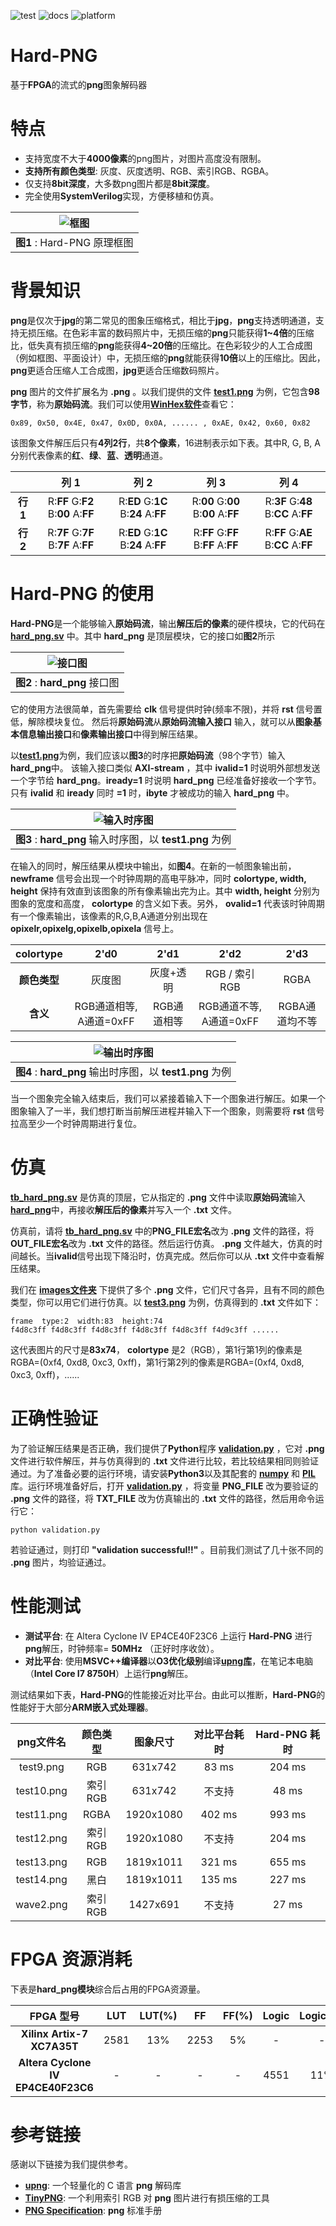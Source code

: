 ![test](https://img.shields.io/badge/test-passing-green.svg)
![docs](https://img.shields.io/badge/docs-passing-green.svg)
![platform](https://img.shields.io/badge/platform-Quartus|Vivado-blue.svg)


Hard-PNG
===========================
基于**FPGA**的流式的**png**图象解码器



# 特点
* 支持宽度不大于**4000像素**的png图片，对图片高度没有限制。
* **支持所有颜色类型**: 灰度、灰度透明、RGB、索引RGB、RGBA。
* 仅支持**8bit深度**，大多数png图片都是**8bit深度**。
* 完全使用**SystemVerilog**实现，方便移植和仿真。

| ![框图](https://github.com/WangXuan95/Hard-PNG/blob/master/images/blockdiagram.png) |
| :----: |
| **图1** : Hard-PNG 原理框图 |

# 背景知识

**png**是仅次于**jpg**的第二常见的图象压缩格式，相比于**jpg**，**png**支持透明通道，支持无损压缩。在色彩丰富的数码照片中，无损压缩的**png**只能获得**1~4倍**的压缩比，低失真有损压缩的**png**能获得**4~20倍**的压缩比。在色彩较少的人工合成图（例如框图、平面设计）中，无损压缩的**png**就能获得**10倍**以上的压缩比。因此，**png**更适合压缩人工合成图，**jpg**更适合压缩数码照片。

**png** 图片的文件扩展名为 **.png** 。以我们提供的文件 [**test1.png**](https://github.com/WangXuan95/Hard-PNG/blob/master/images/test1.png) 为例，它包含**98字节**，称为**原始码流**。我们可以使用[**WinHex软件**](http://www.x-ways.net/winhex/)查看它：
```
0x89, 0x50, 0x4E, 0x47, 0x0D, 0x0A, ...... , 0xAE, 0x42, 0x60, 0x82
```
该图象文件解压后只有**4列2行**，共**8个像素**，16进制表示如下表。其中R, G, B, A分别代表像素的**红**、**绿**、**蓝**、**透明**通道。

|          | 列 1 | 列 2 | 列 3 | 列 4 |
| :---:    | :---: | :---: | :---: | :---: |
| **行 1** | R:**FF** G:**F2** B:**00** A:**FF** | R:**ED** G:**1C** B:**24** A:**FF** | R:**00** G:**00** B:**00** A:**FF** | R:**3F** G:**48** B:**CC** A:**FF** |
| **行 2** | R:**7F** G:**7F** B:**7F** A:**FF** | R:**ED** G:**1C** B:**24** A:**FF** | R:**FF** G:**FF** B:**FF** A:**FF** | R:**FF** G:**AE** B:**CC** A:**FF** |

# Hard-PNG 的使用

**Hard-PNG**是一个能够输入**原始码流**，输出**解压后的像素**的硬件模块，它的代码在 [**hard_png.sv**](https://github.com/WangXuan95/Hard-PNG/blob/master/hard_png.sv) 中。其中 **hard_png** 是顶层模块，它的接口如**图2**所示

| ![接口图](https://github.com/WangXuan95/Hard-PNG/blob/master/images/interface.png) |
| :----: |
| **图2** : **hard_png** 接口图 |

它的使用方法很简单，首先需要给 **clk** 信号提供时钟(频率不限)，并将 **rst** 信号置低，解除模块复位。
然后将**原始码流**从**原始码流输入接口** 输入，就可以从**图象基本信息输出接口**和**像素输出接口**中得到解压结果。

以[**test1.png**](https://github.com/WangXuan95/Hard-PNG/blob/master/images/test1.png)为例，我们应该以**图3**的时序把**原始码流**（98个字节）输入**hard_png**中。
该输入接口类似 **AXI-stream** ，其中 **ivalid=1** 时说明外部想发送一个字节给 **hard_png**。**iready=1** 时说明 **hard_png** 已经准备好接收一个字节。只有 **ivalid** 和 **iready** 同时 **=1** 时，**ibyte** 才被成功的输入 **hard_png** 中。

| ![输入时序图](https://github.com/WangXuan95/Hard-PNG/blob/master/images/wave1.png) |
| :----: |
| **图3** : **hard_png** 输入时序图，以 **test1.png** 为例 |

在输入的同时，解压结果从模块中输出，如**图4**。在新的一帧图象输出前，**newframe** 信号会出现一个时钟周期的高电平脉冲，同时 **colortype, width, height** 保持有效直到该图象的所有像素输出完为止。其中 **width, height** 分别为图象的宽度和高度， **colortype** 的含义如下表。另外， **ovalid=1** 代表该时钟周期有一个像素输出，该像素的R,G,B,A通道分别出现在 **opixelr,opixelg,opixelb,opixela** 信号上。

| colortype | 2'd0 | 2'd1 | 2'd2 | 2'd3 |
| :-------: | :--: | :--: | :--: | :--: |
| **颜色类型** | 灰度图 | 灰度+透明 | RGB / 索引RGB | RGBA |
| **含义** | RGB通道相等, A通道=0xFF | RGB通道相等 | RGB通道不等, A通道=0xFF | RGBA通道均不等 |

| ![输出时序图](https://github.com/WangXuan95/Hard-PNG/blob/master/images/wave2.png) |
| :----: |
| **图4** : **hard_png** 输出时序图，以 **test1.png** 为例 |

当一个图象完全输入结束后，我们可以紧接着输入下一个图象进行解压。如果一个图象输入了一半，我们想打断当前解压进程并输入下一个图象，则需要将 **rst** 信号拉高至少一个时钟周期进行复位。


# 仿真

[**tb_hard_png.sv**](https://github.com/WangXuan95/Hard-PNG/blob/master/tb_hard_png.sv) 是仿真的顶层，它从指定的 **.png** 文件中读取**原始码流**输入[**hard_png**](https://github.com/WangXuan95/Hard-PNG/blob/master/hard_png.sv)中，再接收**解压后的像素**并写入一个 **.txt** 文件。

仿真前，请将 [**tb_hard_png.sv**](https://github.com/WangXuan95/Hard-PNG/blob/master/tb_hard_png.sv) 中的**PNG_FILE宏名**改为 **.png** 文件的路径，将**OUT_FILE宏名**改为 **.txt** 文件的路径。然后运行仿真。 **.png** 文件越大，仿真的时间越长。当**ivalid**信号出现下降沿时，仿真完成。然后你可以从 **.txt** 文件中查看解压结果。

我们在 [**images文件夹**](https://github.com/WangXuan95/Hard-PNG/blob/master/images) 下提供了多个 **.png** 文件，它们尺寸各异，且有不同的颜色类型，你可以用它们进行仿真。以 [**test3.png**](https://github.com/WangXuan95/Hard-PNG/blob/master/images/test3.png) 为例，仿真得到的 **.txt** 文件如下：
```
frame  type:2  width:83  height:74 
f4d8c3ff f4d8c3ff f4d8c3ff f4d8c3ff f4d8c3ff f4d9c3ff ......
```
这代表图片的尺寸是**83x74**， **colortype** 是2（RGB），第1行第1列的像素是RGBA=(0xf4, 0xd8, 0xc3, 0xff)，第1行第2列的像素是RGBA=(0xf4, 0xd8, 0xc3, 0xff)，......

# 正确性验证

为了验证解压结果是否正确，我们提供了**Python**程序 [**validation.py**](https://github.com/WangXuan95/Hard-PNG/blob/master/validation.py) ，它对 **.png** 文件进行软件解压，并与仿真得到的 **.txt** 文件进行比较，若比较结果相同则验证通过。为了准备必要的运行环境，请安装**Python3**以及其配套的 [**numpy**](https://pypi.org/project/numpy/) 和 [**PIL**](https://pypi.org/project/Pillow/) 库。运行环境准备好后，打开 [**validation.py**](https://github.com/WangXuan95/Hard-PNG/blob/master/validation.py) ，将变量 **PNG_FILE** 改为要验证的 **.png** 文件的路径，将 **TXT_FILE** 改为仿真输出的 **.txt** 文件的路径，然后用命令运行它：
```
python validation.py
```
若验证通过，则打印 **"validation successful!!"** 。目前我们测试了几十张不同的 **.png** 图片，均验证通过。

# 性能测试

* **测试平台**: 在 Altera Cyclone IV EP4CE40F23C6 上运行 **Hard-PNG** 进行**png**解压，时钟频率= **50MHz** （正好时序收敛）。
* **对比平台**: 使用**MSVC++编译器**以**O3优化级别**编译[**upng库**](https://github.com/elanthis/upng)，在笔记本电脑（**Intel Core I7 8750H**）上运行**png**解压。

测试结果如下表，**Hard-PNG**的性能接近对比平台。由此可以推断，**Hard-PNG**的性能好于大部分**ARM嵌入式处理器**。

| **png文件名** | **颜色类型** | **图象尺寸** | **对比平台耗时** | **Hard-PNG 耗时** |
| :-----------: | :----------: | :----------: | :--------------: | :---------------: |
|   test9.png   |     RGB      |   631x742    |      83 ms       |      204 ms       |
|  test10.png   |   索引RGB    |   631x742    |      不支持      |       48 ms       |
|  test11.png   |     RGBA     |  1920x1080   |      402 ms      |      993 ms       |
|  test12.png   |   索引RGB    |  1920x1080   |      不支持      |      204 ms       |
|  test13.png   |     RGB      |  1819x1011   |      321 ms      |      655 ms       |
|  test14.png   |     黑白     |  1819x1011   |      135 ms      |      227 ms       |
|   wave2.png   |   索引RGB    |   1427x691   |      不支持      |       27 ms       |


# FPGA 资源消耗

下表是**hard_png模块**综合后占用的FPGA资源量。

|           **FPGA 型号**            | LUT  | LUT(%) |  FF  | FF(%) | Logic | Logic(%) |  BRAM   | BRAM(%) |
| :--------------------------------: | :--: | :----: | :--: | :---: | :---: | :------: | :-----: | :-----: |
|     **Xilinx Artix-7 XC7A35T**     | 2581 |  13%   | 2253 |  5%   |   -   |    -     | 792kbit |   44%   |
| **Altera Cyclone IV EP4CE40F23C6** |  -   |   -    |  -   |   -   | 4551  |   11%    | 427kbit |   37%   |




# 参考链接

感谢以下链接为我们提供参考。

* [**upng**](https://github.com/elanthis/upng): 一个轻量化的 C 语言 **png** 解码库
* [**TinyPNG**](https://tinypng.com/): 一个利用索引 RGB 对 **png** 图片进行有损压缩的工具
* [**PNG Specification**](https://www.w3.org/TR/REC-png.pdf): **png** 标准手册
